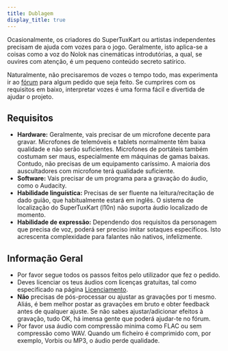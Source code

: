 ```yaml
---
title: Dublagem
display_title: true
---
```

Ocasionalmente, os criadores do SuperTuxKart ou artistas independentes precisam de ajuda com vozes para o jogo. Geralmente, isto aplica-se a coisas como a voz do Nolok nas cinemáticas introdutórias, a qual, se ouvires com atenção, é um pequeno conteúdo secreto satírico.

Naturalmente, não precisaremos de vozes o tempo todo, mas experimenta ir ao [fórum](https://forum.freegamedev.net/viewforum.php?f=16) para algum pedido que seja feito. Se cumprires com os requisitos em baixo, interpretar vozes é uma forma fácil e divertida de ajudar o projeto.

## Requisitos

* **Hardware:** Geralmente, vais precisar de um microfone decente para gravar. Microfones de telemóveis e tablets normalmente têm baixa qualidade e não serão suficientes. Microfones de portáteis também costumam ser maus, especialmente em máquinas de gamas baixas. Contudo, não precisas de um equipamento caríssimo. A maioria dos auscultadores com microfone terá qualidade suficiente.
* **Software:** Vais precisar de um programa para a gravação do áudio, como o Audacity.
* **Habilidade linguística:** Precisas de ser fluente na leitura/recitação de dado guião, que habitualmente estará em inglês. O sistema de localização do SuperTuxKart (l10n) não suporta áudio localizado de momento.
* **Habilidade de expressão:** Dependendo dos requisitos da personagem que precisa de voz, poderá ser preciso imitar sotaques específicos. Isto acrescenta complexidade para falantes não nativos, infelizmente.

## Informação Geral

* Por favor segue todos os passos feitos pelo utilizador que fez o pedido.
* Deves licenciar os teus áudios com licenças gratuitas, tal como especificado na página [Licenciamento](Licensing).
* **Não** precisas de pós-processar ou ajustar as gravações por ti mesmo. Aliás, é bem melhor postar as gravações em bruto e obter feedback antes de qualquer ajuste. Se não sabes ajustar/adicionar efeitos à gravação, tudo OK, há imensa gente que poderá ajudar-te no fórum.
* Por favor usa áudio com compressão minima como FLAC ou sem compressão como WAV. Quando um ficheiro é comprimido com, por exemplo, Vorbis ou MP3, o áudio perde qualidade.
